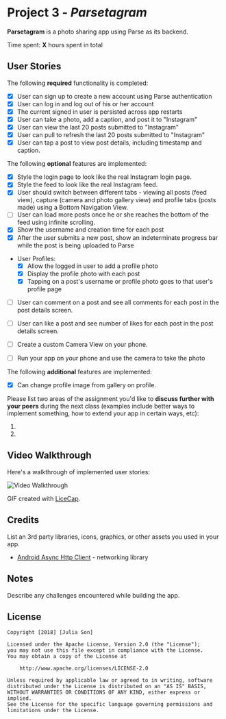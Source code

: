 # Project 3 - *Parsetagram*

**Parsetagram** is a photo sharing app using Parse as its backend.

Time spent: **X** hours spent in total

## User Stories

The following **required** functionality is completed:

- [X] User can sign up to create a new account using Parse authentication
- [X] User can log in and log out of his or her account
- [X] The current signed in user is persisted across app restarts
- [X] User can take a photo, add a caption, and post it to "Instagram"
- [X] User can view the last 20 posts submitted to "Instagram"
- [X] User can pull to refresh the last 20 posts submitted to "Instagram"
- [X] User can tap a post to view post details, including timestamp and caption.

The following **optional** features are implemented:

- [X] Style the login page to look like the real Instagram login page.
- [X] Style the feed to look like the real Instagram feed.
- [X] User should switch between different tabs - viewing all posts (feed view), capture (camera and photo gallery view) and profile tabs (posts made) using a Bottom Navigation View.
- [ ] User can load more posts once he or she reaches the bottom of the feed using infinite scrolling.
- [X] Show the username and creation time for each post
- [X] After the user submits a new post, show an indeterminate progress bar while the post is being uploaded to Parse
- User Profiles:
   - [X] Allow the logged in user to add a profile photo
   - [X] Display the profile photo with each post
   - [X] Tapping on a post's username or profile photo goes to that user's profile page
- [ ] User can comment on a post and see all comments for each post in the post details screen.
- [ ] User can like a post and see number of likes for each post in the post details screen.
- [ ] Create a custom Camera View on your phone.
- [ ] Run your app on your phone and use the camera to take the photo


The following **additional** features are implemented:

- [X] Can change profile image from gallery on profile.

Please list two areas of the assignment you'd like to **discuss further with your peers** during the next class (examples include better ways to implement something, how to extend your app in certain ways, etc):

1.
2.

## Video Walkthrough

Here's a walkthrough of implemented user stories:

<img src='http://i.imgur.com/link/to/your/gif/file.gif' title='Video Walkthrough' width='' alt='Video Walkthrough' />

GIF created with [LiceCap](http://www.cockos.com/licecap/).

## Credits

List an 3rd party libraries, icons, graphics, or other assets you used in your app.

- [Android Async Http Client](http://loopj.com/android-async-http/) - networking library


## Notes

Describe any challenges encountered while building the app.

## License

    Copyright [2018] [Julia Son]

    Licensed under the Apache License, Version 2.0 (the "License");
    you may not use this file except in compliance with the License.
    You may obtain a copy of the License at

        http://www.apache.org/licenses/LICENSE-2.0

    Unless required by applicable law or agreed to in writing, software
    distributed under the License is distributed on an "AS IS" BASIS,
    WITHOUT WARRANTIES OR CONDITIONS OF ANY KIND, either express or implied.
    See the License for the specific language governing permissions and
    limitations under the License.
